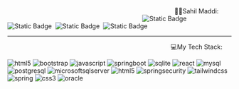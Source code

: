 <center>&nbsp; &nbsp; &nbsp; &nbsp;&nbsp; &nbsp; &nbsp; &nbsp; &nbsp; &nbsp; &nbsp; &nbsp; &nbsp; &nbsp; &nbsp; &nbsp; &nbsp; &nbsp;  &nbsp; &nbsp; &nbsp; &nbsp; &nbsp; &nbsp; &nbsp; &nbsp; &nbsp; &nbsp; &nbsp; &nbsp; &nbsp; &nbsp; &nbsp; &nbsp; &nbsp; &nbsp; &nbsp; &nbsp; &nbsp;  &nbsp; &nbsp; &nbsp; &nbsp; &nbsp; &nbsp;🧑‍💻Sahil Maddi:</center>

<div>
  &nbsp; &nbsp; &nbsp; &nbsp;&nbsp; &nbsp; &nbsp; &nbsp; &nbsp; &nbsp; &nbsp; &nbsp; &nbsp; &nbsp; &nbsp; &nbsp; &nbsp; &nbsp;  &nbsp; &nbsp; &nbsp; &nbsp; &nbsp; &nbsp; &nbsp; &nbsp; &nbsp; &nbsp; &nbsp; &nbsp; &nbsp; &nbsp; &nbsp; &nbsp; &nbsp; &nbsp; &nbsp; &nbsp; &nbsp;
<img alt="Static Badge" src="https://img.shields.io/badge/Java-Developer">&nbsp; <img alt="Static Badge" src="https://img.shields.io/badge/Spring-Boot-Developer">&nbsp; <img alt="Static Badge" src="https://img.shields.io/badge/React.js-developer">&nbsp; <img alt="Static Badge" src="https://img.shields.io/badge/Spring-XML-developer">&nbsp; 
</div>
<hr/>


<center>&nbsp; &nbsp; &nbsp; &nbsp;&nbsp; &nbsp; &nbsp; &nbsp; &nbsp; &nbsp; &nbsp; &nbsp; &nbsp; &nbsp; &nbsp; &nbsp; &nbsp; &nbsp;  &nbsp; &nbsp; &nbsp; &nbsp; &nbsp; &nbsp; &nbsp; &nbsp; &nbsp; &nbsp; &nbsp; &nbsp; &nbsp; &nbsp; &nbsp; &nbsp; &nbsp; &nbsp; &nbsp; &nbsp; &nbsp;  &nbsp; &nbsp; &nbsp; &nbsp; &nbsp; &nbsp;💻My Tech Stack:</center>


<h7>![html5](https://github.com/sahilmaddi/sahilmaddi/assets/101131740/fc30821b-7041-4afb-936d-b0dc88550cc0)</h7>
![bootstrap](https://github.com/sahilmaddi/sahilmaddi/assets/101131740/cb6b6e17-1aa5-42d8-ac7c-5f49b340f399)
![javascript](https://github.com/sahilmaddi/sahilmaddi/assets/101131740/ecb23ee8-5edb-4db4-a17d-9a21d6c440b9)
![springboot](https://github.com/sahilmaddi/sahilmaddi/assets/101131740/2a96cd1b-04ad-4fee-9109-d2bca676f351)
![sqlite](https://github.com/sahilmaddi/sahilmaddi/assets/101131740/796c589c-8a04-4dd9-b57c-f3ed8f9ccc22)
![react](https://github.com/sahilmaddi/sahilmaddi/assets/101131740/688438e5-5d9c-47d3-88b7-f4c1cdb5771f)
![mysql](https://github.com/sahilmaddi/sahilmaddi/assets/101131740/afa1076f-e819-4719-8fa6-09f898d80560)
![postgresql](https://github.com/sahilmaddi/sahilmaddi/assets/101131740/acbfa71e-8e59-4173-8daa-5fdf989d45b9)
![microsoftsqlserver](https://github.com/sahilmaddi/sahilmaddi/assets/101131740/84dbd62f-2942-488f-9d7b-3499d4391a91)
![html5](https://github.com/sahilmaddi/sahilmaddi/assets/101131740/12dd212b-ce42-4cd5-9918-41df6c43e4dd)
![springsecurity](https://github.com/sahilmaddi/sahilmaddi/assets/101131740/1ce0d042-9fb3-421e-a6b4-239cf0830971)
![tailwindcss](https://github.com/sahilmaddi/sahilmaddi/assets/101131740/e18ba56a-0b97-49e5-864c-1578d4ea3633)
![spring](https://github.com/sahilmaddi/sahilmaddi/assets/101131740/2121abba-8d55-4d24-864a-4e899f22afeb)
![css3](https://github.com/sahilmaddi/sahilmaddi/assets/101131740/d0cac5bb-8102-44a3-a140-e304e2b4d621)
![oracle](https://github.com/sahilmaddi/sahilmaddi/assets/101131740/c551e126-4b8e-4509-8bc6-25d6937b1c61)
